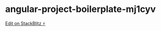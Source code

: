 # angular-project-boilerplate-mj1cyv

[Edit on StackBlitz ⚡️](https://stackblitz.com/edit/angular-project-boilerplate-mj1cyv)